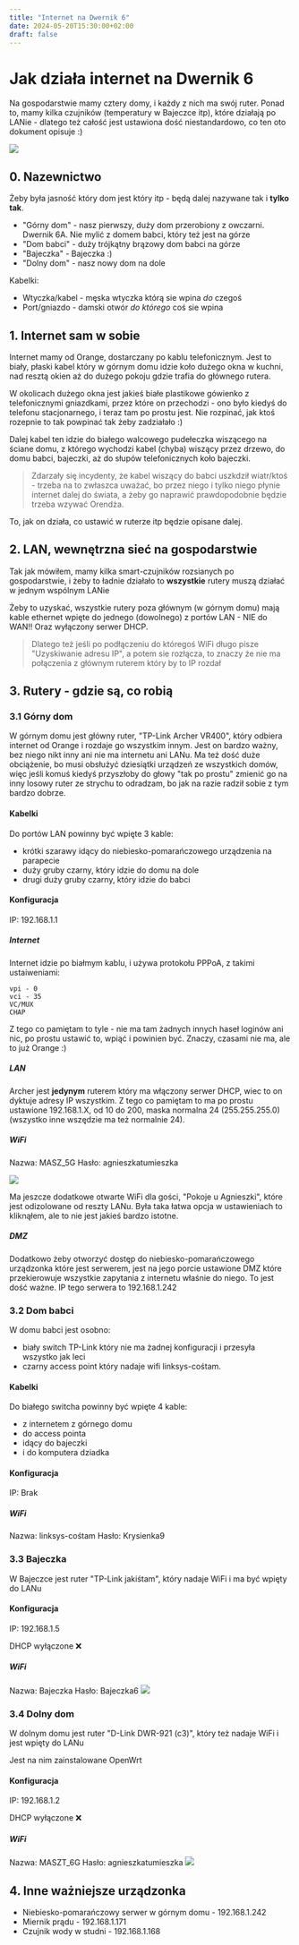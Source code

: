 ```yaml
---
title: "Internet na Dwernik 6"
date: 2024-05-20T15:30:00+02:00
draft: false
---
```

# Jak działa internet na Dwernik 6

Na gospodarstwie mamy cztery domy, i każdy z nich ma swój ruter. Ponad to, mamy kilka czujników (temperatury w Bajeczce itp), które działają po LANie - dlatego też całość jest ustawiona dość niestandardowo, co ten oto dokument opisuje :)

![](siec-domowa.drawio.png)
## 0. Nazewnictwo

Żeby była jasność który dom jest który itp - będą dalej nazywane tak i **tylko tak**.
- "Górny dom" - nasz pierwszy, duży dom przerobiony z owczarni. Dwernik 6A. Nie mylić z domem babci, który też jest na górze
- "Dom babci" - duży trójkątny brązowy dom babci na górze
- "Bajeczka" - Bajeczka :)
- "Dolny dom" - nasz nowy dom na dole

Kabelki:
- Wtyczka/kabel - męska wtyczka którą sie wpina *do* czegoś
- Port/gniazdo - damski otwór *do którego* coś sie wpina
## 1. Internet sam w sobie

Internet mamy od Orange, dostarczany po kablu telefonicznym. Jest to biały, płaski kabel który w górnym domu idzie koło dużego okna w kuchni, nad resztą okien aż do dużego pokoju gdzie trafia do głównego rutera.

W okolicach dużego okna jest jakieś białe plastikowe gówienko z telefonicznymi gniazdkami, przez które on przechodzi - ono było kiedyś do telefonu stacjonarnego, i teraz tam po prostu jest. Nie rozpinać, jak ktoś rozepnie to tak powpinać tak żeby zadziałało :)

Dalej kabel ten idzie do białego walcowego pudełeczka wiszącego na ściane domu, z którego wychodzi kabel (chyba) wiszący przez drzewo, do domu babci, bajeczki, aż do słupów telefonicznych koło bajeczki.

> Zdarzały się incydenty, że kabel wiszący do babci uszkdził wiatr/ktoś - trzeba na to zwłaszca uważać, bo przez niego i tylko niego płynie internet dalej do świata, a żeby go naprawić prawdopodobnie będzie trzeba wzywać Orendża.

To, jak on działa, co ustawić w ruterze itp będzie opisane dalej.

## 2. LAN, wewnętrzna sieć na gospodarstwie

Tak jak mówiłem, mamy kilka smart-czujników rozsianych po gospodarstwie, i żeby to ładnie działało to **wszystkie** rutery muszą działać w jednym wspólnym LANie

Żeby to uzyskać, wszystkie rutery poza głównym (w górnym domu) mają kable ethernet wpięte do jednego (dowolnego) z portów LAN - NIE do WAN!! Oraz wyłączony serwer DHCP.

> Dlatego też jeśli po podłączeniu do któregoś WiFi długo pisze "Uzyskiwanie adresu IP", a potem sie rozłącza, to znaczy że nie ma połączenia z głównym ruterem który by to IP rozdał
## 3. Rutery - gdzie są, co robią

### 3.1 Górny dom
W górnym domu jest główny ruter, "TP-Link Archer VR400", który odbiera internet od Orange i rozdaje go wszystkim innym. Jest on bardzo ważny, bez niego nikt inny ani nie ma internetu ani LANu. Ma też dość duże obciążenie, bo musi obsłużyć dziesiątki urządzeń ze wszystkich domów, więc jeśli komuś kiedyś przyszłoby do głowy "tak po prostu" zmienić go na inny losowy ruter ze strychu to odradzam, bo jak na razie radził sobie z tym bardzo dobrze.

#### Kabelki

Do portów LAN powinny być wpięte 3 kable:
- krótki szarawy idący do niebiesko-pomarańczowego urządzenia na parapecie
- duży gruby czarny, który idzie do domu na dole
- drugi duży gruby czarny, który idzie do babci
#### Konfiguracja
IP: 192.168.1.1
#####  Internet
Internet idzie po białmym kablu, i używa protokołu PPPoA, z takimi ustaiweniami:
```
vpi - 0
vci - 35
VC/MUX
CHAP
```
Z tego co pamiętam to tyle - nie ma tam żadnych innych haseł loginów ani nic, po prostu ustawić to, wpiąć i powinien być. Znaczy, czasami nie ma, ale to już Orange :)
##### LAN
Archer jest **jedynym** ruterem który ma włączony serwer DHCP, wiec to on dyktuje adresy IP wszystkim. Z tego co pamiętam to ma po prostu ustawione 192.168.1.X, od 10 do 200, maska normalna 24 (255.255.255.0) (wszystko inne wszędzie ma też normalnie 24).

##### WiFi
Nazwa: MASZ_5G
Hasło: agnieszkatumieszka

![](maszt5g.png)

Ma jeszcze dodatkowe otwarte WiFi dla gości, "Pokoje u Agnieszki", które jest odizolowane od reszty LANu. Była taka łatwa opcja w ustawieniach to kliknąłem, ale to nie jest jakieś bardzo istotne.
##### DMZ
Dodatkowo żeby otworzyć dostęp do niebiesko-pomarańczowego urządzonka które jest serwerem, jest na jego porcie ustawione DMZ które przekierowuje wszystkie zapytania z internetu właśnie do niego. To jest dość ważne. IP tego serwera to 192.168.1.242

### 3.2 Dom babci

W domu babci jest osobno:
- biały switch TP-Link który nie ma żadnej konfiguracji i przesyła wszystko jak leci
- czarny access point który nadaje wifi linksys-cośtam.

#### Kabelki
Do białego switcha powinny być wpięte 4 kable: 
- z internetem z górnego domu
- do access pointa
- idący do bajeczki
- i do komputera dziadka

#### Konfiguracja
IP: Brak
##### WiFi
Nazwa: linksys-cośtam
Hasło: Krysienka9

### 3.3 Bajeczka

W Bajeczce jest ruter "TP-Link jakiśtam", który nadaje WiFi i ma być wpięty do LANu

#### Konfiguracja
IP: 192.168.1.5

DHCP wyłączone ❌

##### WiFi
Nazwa: Bajeczka
Hasło: Bajeczka6
![](bajeczka.png)

### 3.4 Dolny dom
W dolnym domu jest ruter "D-Link DWR-921 (c3)", który też nadaje WiFi i jest wpięty do LANu

Jest na nim zainstalowane OpenWrt

#### Konfiguracja
IP: 192.168.1.2

DHCP wyłączone ❌

##### WiFi
Nazwa: MASZT_6G
Hasło: agnieszkatumieszka
![](maszt6g.png)

## 4. Inne ważniejsze urządzonka
- Niebiesko-pomarańczowy serwer w górnym domu - 192.168.1.242
- Miernik prądu - 192.168.1.171
- Czujnik wody w studni - 192.168.1.168